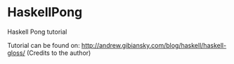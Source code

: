 # HaskellPong
Haskell Pong tutorial

Tutorial can be found on: http://andrew.gibiansky.com/blog/haskell/haskell-gloss/ (Credits to the author)